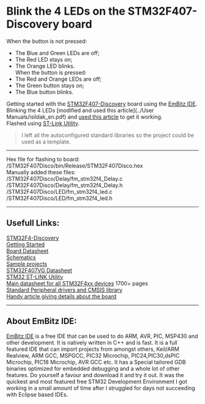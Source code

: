 # Blink the 4 LEDs on the STM32F407-Discovery board  

When the button is not pressed:  
- The Blue and Green LEDs are off;  
- The Red LED stays on;  
- The Orange LED blinks.  
When the button is pressed:  
- The Red and Orange LEDs are off;  
- The Green button stays on;  
- The Blue button blinks.  

Getting started with the [STM32F407-Discovery](https://stm32f4-discovery.net/stm32f4-links/) board using the [EmBitz IDE](https://www.embitz.org/).   Blinking the 4 LEDs [modified and used this article](../User Manuals/isildak_en.pdf) and [used this article](http://www.firmcodes.com/stm32f407-discovery-gpio-tu) to get it working.   
Flashed using [ST-Link Utility](http://www.st.com/en/development-tools/stsw-link004.html). 

>I left all the autoconfigured standard libraries so the project could be used as a template.  

---  
Hex file for flashing to board:  
/STM32F407Disco/bin/Release/STM32F407Disco.hex  
Manually added these files:  
/STM32F407Disco/Delay/fm_stm32f4_Delay.c  
/STM32F407Disco/Delay/fm_stm32f4_Delay.h  
/STM32F407Disco/LED/fm_stm32f4_led.c  
/STM32F407Disco/LED/fm_stm32f4_led.h  


---

## Usefull Links:  
[STM32F4-Discovery](http://www.st.com/web/catalog/tools/FM116/SC959/SS1532/LN1848/PF252419?s_searchtype=partnumber)  
[Getting Started](http://www.st.com/st-web-ui/static/active/en/resource/technical/document/user_manual/DM00037368.pdf)  
[Board Datasheet](http://www.st.com/st-web-ui/static/active/en/resource/technical/document/user_manual/DM00039084.pdf)  
[Schematics](http://www.st.com/st-web-ui/static/active/en/resource/technical/layouts_and_diagrams/schematic_pack/stm32f4discovery_sch.zip)  
[Sample projects](http://www.st.com/web/en/catalog/tools/FM147/CL1794/SC961/SS1743/LN1734/PF257904?s_searchtype=keyword)  
[STM32F407VG Datasheet](http://www.st.com/st-web-ui/static/active/en/resource/technical/document/datasheet/DM00037051.pdf)  
[STM32 ST-LINK Utility](http://www.st.com/web/en/catalog/tools/PF258168)  
[Main datasheet for all STM32F4xx devices](http://www.st.com/st-web-ui/static/active/en/resource/technical/document/reference_manual/DM00031020.pdf) 1700+ pages  
[Standard Peripheral drivers and CMSIS library](http://www.st.com/web/en/catalog/tools/PF257901)  
[Handy article giving details about the board](https://www.badprog.com/electronics-stm32-using-the-push-button-to-switch-on-the-led6-on-the-stm32f3-discovery-board)  


---

## About EmBitz IDE:  
[EmBitz IDE](https://www.embitz.org/) is a free IDE that can be used to do ARM, AVR, PIC, MSP430 and other development. It is natively written in C++ and is fast. It is a full featured IDE that can import projects from amongst others, Keil/ARM Realview, ARM GCC, MSPGCC, PIC32 Microchip, PIC24,PIC30,dsPIC Microchip, PIC18 Microchip, AVR GCC etc. It has a Special tailored GDB binaries optimized for embedded debugging and a whole lot of other features. Do yourself a favour and download it and try it out. It was the quickest and most featured free STM32 Development Environment I got working in a small amount of time after I struggled for days not succeeding with Eclipse based IDEs.  
